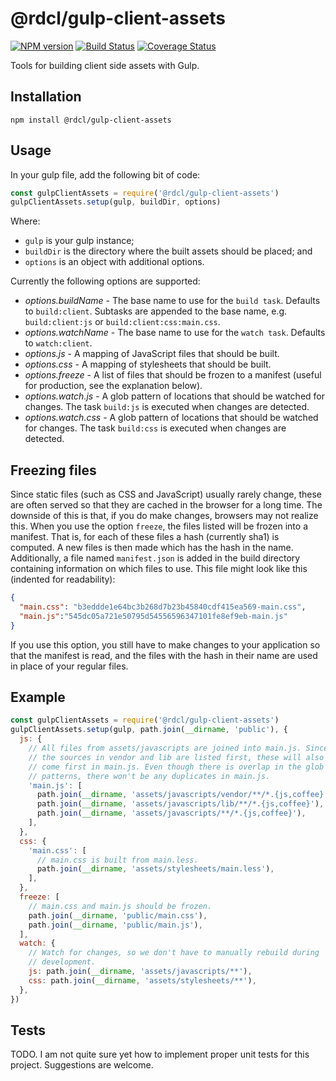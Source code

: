 # @rdcl/gulp-client-assets

[![NPM version][npm-image]][npm-url]
[![Build Status][travis-image]][travis-url]
[![Coverage Status][coveralls-image]][coveralls-url]

Tools for building client side assets with Gulp.

##  Installation
`npm install @rdcl/gulp-client-assets`

## Usage
In your gulp file, add the following bit of code:
```javascript
const gulpClientAssets = require('@rdcl/gulp-client-assets')
gulpClientAssets.setup(gulp, buildDir, options)
```
Where:
* `gulp` is your gulp instance;
* `buildDir` is the directory where the built assets should be placed; and
* `options` is an object with additional options.

Currently the following options are supported:
* *options.buildName* - The base name to use for the `build task`. Defaults to `build:client`. Subtasks are appended to the base name, e.g. `build:client:js` or `build:client:css:main.css`.
* *options.watchName* - The base name to use for the `watch task`. Defaults to `watch:client`.
* *options.js* - A mapping of JavaScript files that should be built.
* *options.css* - A mapping of stylesheets that should be built.
* *options.freeze* - A list of files that should be frozen to a manifest (useful for production, see the explanation below).
* *options.watch.js* - A glob pattern of locations that should be watched for changes. The task `build:js` is executed when changes are detected.
* *options.watch.css* - A glob pattern of locations that should be watched for changes. The task `build:css` is executed when changes are detected.

## Freezing files
Since static files (such as CSS and JavaScript) usually rarely change, these are often served so that they are cached in the browser for a long time. The downside of this is that, if you do make changes, browsers may not realize this. When you use the option `freeze`, the files listed will be frozen into a manifest. That is, for each of these files a hash (currently sha1) is computed. A new files is then made which has the hash in the name. Additionally, a file named `manifest.json` is added in the build directory containing information on which files to use. This file might look like this (indented for readability):
```json
{
  "main.css": "b3eddde1e64bc3b268d7b23b45840cdf415ea569-main.css",
  "main.js":"545dc05a721e50795d54556596347101fe8ef9eb-main.js"
}
```

If you use this option, you still have to make changes to your application so that the manifest is read, and the files with the hash in their name are used in place of your regular files.

## Example
```javascript
const gulpClientAssets = require('@rdcl/gulp-client-assets')
gulpClientAssets.setup(gulp, path.join(__dirname, 'public'), {
  js: {
    // All files from assets/javascripts are joined into main.js. Since
    // the sources in vendor and lib are listed first, these will also
    // come first in main.js. Even though there is overlap in the glob
    // patterns, there won't be any duplicates in main.js.
    'main.js': [
      path.join(__dirname, 'assets/javascripts/vendor/**/*.{js,coffee}'),
      path.join(__dirname, 'assets/javascripts/lib/**/*.{js,coffee}'),
      path.join(__dirname, 'assets/javascripts/**/*.{js,coffee}'),
    ],
  },
  css: {
    'main.css': [
      // main.css is built from main.less.
      path.join(__dirname, 'assets/stylesheets/main.less'),
    ],
  },
  freeze: [
    // main.css and main.js should be frozen.
    path.join(__dirname, 'public/main.css'),
    path.join(__dirname, 'public/main.js'),
  ],
  watch: {
    // Watch for changes, so we don't have to manually rebuild during
    // development.
    js: path.join(__dirname, 'assets/javascripts/**'),
    css: path.join(__dirname, 'assets/stylesheets/**'),
  },
})
```

## Tests
TODO. I am not quite sure yet how to implement proper unit tests for
this project. Suggestions are welcome.


[npm-image]: https://img.shields.io/npm/v/@rdcl/gulp-client-assets.svg?style=flat-square
[npm-url]: https://www.npmjs.com/package/@rdcl/gulp-client-assets
[travis-image]: https://img.shields.io/travis/rudiculous/gulp-client-assets/master.svg?style=flat-square 
[travis-url]: https://travis-ci.org/rudiculous/gulp-client-assets
[coveralls-image]: https://img.shields.io/coveralls/rudiculous/gulp-client-assets/master.svg?style=flat-square
[coveralls-url]: https://coveralls.io/github/rudiculous/gulp-client-assets?branch=master
